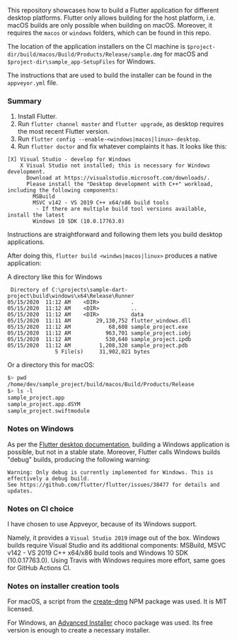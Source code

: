 This repository showcases how to build a Flutter application for different desktop platforms.
Flutter only allows building for the host platform, i.e. macOS builds are only possible when building on macOS.
Moreover, it requires the `macos` or `windows` folders, which can be found in this repo. 

The location of the application installers on the CI machine is `$project-dir/build/macos/Build/Products/Release/sample.dmg`
for macOS and `$project-dir\sample_app-SetupFiles` for Windows.

The instructions that are used to build the installer can be found in the `appveyor.yml` file.

### Summary
1) Install Flutter.
2) Run `flutter channel master` and `flutter upgrade`, as desktop requires the most recent Flutter version.
3) Run `flutter config --enable-<windows|macos|linux>-desktop`.
4) Run `flutter doctor` and fix whatever complaints it has. It looks like this: 
```
[X] Visual Studio - develop for Windows
    X Visual Studio not installed; this is necessary for Windows development.
      Download at https://visualstudio.microsoft.com/downloads/.
      Please install the "Desktop development with C++" workload, including the following components:
        MSBuild
        MSVC v142 - VS 2019 C++ x64/x86 build tools
         - If there are multiple build tool versions available, install the latest
        Windows 10 SDK (10.0.17763.0)
```
Instructions are straightforward and following them lets you build desktop applications.

After doing this, `flutter build <windws|macos|linux>` produces a native application:

A directory like this for Windows
```
 Directory of C:\projects\sample-dart-project\build\windows\x64\Release\Runner
05/15/2020  11:12 AM    <DIR>          .
05/15/2020  11:12 AM    <DIR>          ..
05/15/2020  11:12 AM    <DIR>          data
05/15/2020  11:11 AM        29,130,752 flutter_windows.dll
05/15/2020  11:12 AM            68,608 sample_project.exe
05/15/2020  11:12 AM           963,701 sample_project.iobj
05/15/2020  11:12 AM           530,640 sample_project.ipdb
05/15/2020  11:12 AM         1,208,320 sample_project.pdb
               5 File(s)     31,902,021 bytes

```  

Or a directory this for macOS: 
```sh
$> pwd
/home/dev/sample_project/build/macos/Build/Products/Release
$> ls -l
sample_project.app
sample_project.app.dSYM
sample_project.swiftmodule
```

### Notes on Windows
As per the [Flutter desktop documentation](https://github.com/flutter/flutter/wiki/Desktop-shells), building a Windows application
is possible, but not in a stable state. Moreover, Flutter calls Windows builds "debug" builds, producing the following warning:
```
Warning: Only debug is currently implemented for Windows. This is effectively a debug build.
See https://github.com/flutter/flutter/issues/38477 for details and updates.
```

### Notes on CI choice
I have chosen to use Appveyor, because of its Windows support.

Namely, it provides a `Visual Studio 2019` image out of the box. Windows builds require Visual Studio and its additional components: MSBuild, MSVC v142 - VS 2019 C++ x64/x86 build tools and Windows 10 SDK (10.0.17763.0).
Using Travis with Windows requires more effort, same goes for GitHub Actions CI.

### Notes on installer creation tools

For macOS, a script from the [create-dmg](https://github.com/sindresorhus/create-dmg) NPM package was used. It is MIT licensed.

For Windows, an [Advanced Installer](https://chocolatey.org/packages/advanced-installer) choco package was used. Its free version is 
enough to create a necessary installer.
